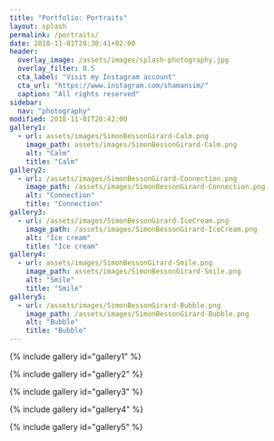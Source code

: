 ```yaml
---
title: "Portfolio: Portraits"
layout: splash
permalink: /portraits/
date: 2018-11-01T20:30:41+02:00
header:
  overlay_image: /assets/images/splash-photography.jpg
  overlay_filter: 0.5
  cta_label: "Visit my Instagram account"
  cta_url: "https://www.instagram.com/shamansim/"
  caption: "All rights reserved"
sidebar:
  nav: "photography"
modified: 2018-11-01T20:42:00
gallery1:
  - url: assets/images/SimonBessonGirard-Calm.png
    image_path: assets/images/SimonBessonGirard-Calm.png
    alt: "Calm"
    title: "Calm"
gallery2:
  - url: /assets/images/SimonBessonGirard-Connection.png
    image_path: /assets/images/SimonBessonGirard-Connection.png
    alt: "Connection"
    title: "Connection"
gallery3:
  - url: /assets/images/SimonBessonGirard-IceCream.png
    image_path: /assets/images/SimonBessonGirard-IceCream.png
    alt: "Ice cream"
    title: "Ice cream"
gallery4:
  - url: assets/images/SimonBessonGirard-Smile.png
    image_path: assets/images/SimonBessonGirard-Smile.png
    alt: "Smile"
    title: "Smile"
gallery5:
  - url: /assets/images/SimonBessonGirard-Bubble.png
    image_path: /assets/images/SimonBessonGirard-Bubble.png
    alt: "Bubble"
    title: "Bubble"
---
```


{% include gallery id="gallery1" %}

{% include gallery id="gallery2" %}

{% include gallery id="gallery3" %}

{% include gallery id="gallery4" %}

{% include gallery id="gallery5" %}